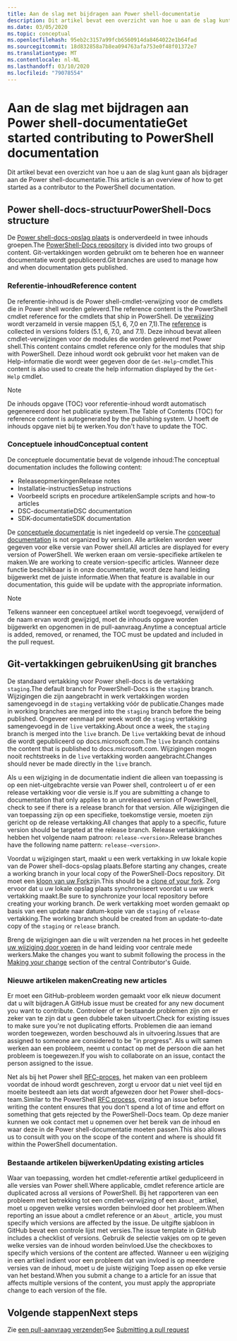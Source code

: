 ```yaml
---
title: Aan de slag met bijdragen aan Power shell-documentatie
description: Dit artikel bevat een overzicht van hoe u aan de slag kunt gaan als bijdrager aan de Power shell-documentatie.
ms.date: 03/05/2020
ms.topic: conceptual
ms.openlocfilehash: 95eb2c3157a99fcb6560914da8464022e1b64fad
ms.sourcegitcommit: 18d832858a7b8ea094763afa753e0f48f01372e7
ms.translationtype: MT
ms.contentlocale: nl-NL
ms.lasthandoff: 03/10/2020
ms.locfileid: "79078554"
---
```

# <a name="get-started-contributing-to-powershell-documentation"></a><span data-ttu-id="72500-103">Aan de slag met bijdragen aan Power shell-documentatie</span><span class="sxs-lookup"><span data-stu-id="72500-103">Get started contributing to PowerShell documentation</span></span>

<span data-ttu-id="72500-104">Dit artikel bevat een overzicht van hoe u aan de slag kunt gaan als bijdrager aan de Power shell-documentatie.</span><span class="sxs-lookup"><span data-stu-id="72500-104">This article is an overview of how to get started as a contributor to the PowerShell documentation.</span></span>

## <a name="powershell-docs-structure"></a><span data-ttu-id="72500-105">Power shell-docs-structuur</span><span class="sxs-lookup"><span data-stu-id="72500-105">PowerShell-Docs structure</span></span>

<span data-ttu-id="72500-106">De [Power shell-docs-opslag plaats][psdocs] is onderverdeeld in twee inhouds groepen.</span><span class="sxs-lookup"><span data-stu-id="72500-106">The [PowerShell-Docs repository][psdocs] is divided into two groups of content.</span></span> <span data-ttu-id="72500-107">Git-vertakkingen worden gebruikt om te beheren hoe en wanneer documentatie wordt gepubliceerd.</span><span class="sxs-lookup"><span data-stu-id="72500-107">Git branches are used to manage how and when documentation gets published.</span></span>

### <a name="reference-content"></a><span data-ttu-id="72500-108">Referentie-inhoud</span><span class="sxs-lookup"><span data-stu-id="72500-108">Reference content</span></span>

<span data-ttu-id="72500-109">De referentie-inhoud is de Power shell-cmdlet-verwijzing voor de cmdlets die in Power shell worden geleverd.</span><span class="sxs-lookup"><span data-stu-id="72500-109">The reference content is the PowerShell cmdlet reference for the cmdlets that ship in PowerShell.</span></span>
<span data-ttu-id="72500-110">De [verwijzing][ref] wordt verzameld in versie mappen (5,1, 6, 7,0 en 7,1).</span><span class="sxs-lookup"><span data-stu-id="72500-110">The [reference][ref] is collected in versions folders (5.1, 6, 7.0, and 7.1).</span></span> <span data-ttu-id="72500-111">Deze inhoud bevat alleen cmdlet-verwijzingen voor de modules die worden geleverd met Power shell.</span><span class="sxs-lookup"><span data-stu-id="72500-111">This content contains cmdlet reference only for the modules that ship with PowerShell.</span></span> <span data-ttu-id="72500-112">Deze inhoud wordt ook gebruikt voor het maken van de Help-informatie die wordt weer gegeven door de `Get-Help`-cmdlet.</span><span class="sxs-lookup"><span data-stu-id="72500-112">This content is also used to create the help information displayed by the `Get-Help` cmdlet.</span></span>

> [!NOTE]
> <span data-ttu-id="72500-113">De inhouds opgave (TOC) voor referentie-inhoud wordt automatisch gegenereerd door het publicatie systeem.</span><span class="sxs-lookup"><span data-stu-id="72500-113">The Table of Contents (TOC) for reference content is autogenerated by the publishing system.</span></span> <span data-ttu-id="72500-114">U hoeft de inhouds opgave niet bij te werken.</span><span class="sxs-lookup"><span data-stu-id="72500-114">You don't have to update the TOC.</span></span>

### <a name="conceptual-content"></a><span data-ttu-id="72500-115">Conceptuele inhoud</span><span class="sxs-lookup"><span data-stu-id="72500-115">Conceptual content</span></span>

<span data-ttu-id="72500-116">De conceptuele documentatie bevat de volgende inhoud:</span><span class="sxs-lookup"><span data-stu-id="72500-116">The conceptual documentation includes the following content:</span></span>

- <span data-ttu-id="72500-117">Releaseopmerkingen</span><span class="sxs-lookup"><span data-stu-id="72500-117">Release notes</span></span>
- <span data-ttu-id="72500-118">Installatie-instructies</span><span class="sxs-lookup"><span data-stu-id="72500-118">Setup instructions</span></span>
- <span data-ttu-id="72500-119">Voorbeeld scripts en procedure artikelen</span><span class="sxs-lookup"><span data-stu-id="72500-119">Sample scripts and how-to articles</span></span>
- <span data-ttu-id="72500-120">DSC-documentatie</span><span class="sxs-lookup"><span data-stu-id="72500-120">DSC documentation</span></span>
- <span data-ttu-id="72500-121">SDK-documentatie</span><span class="sxs-lookup"><span data-stu-id="72500-121">SDK documentation</span></span>

<span data-ttu-id="72500-122">De [conceptuele documentatie][conceptual] is niet ingedeeld op versie.</span><span class="sxs-lookup"><span data-stu-id="72500-122">The [conceptual documentation][conceptual] is not organized by version.</span></span> <span data-ttu-id="72500-123">Alle artikelen worden weer gegeven voor elke versie van Power shell.</span><span class="sxs-lookup"><span data-stu-id="72500-123">All articles are displayed for every version of PowerShell.</span></span> <span data-ttu-id="72500-124">We werken eraan om versie-specifieke artikelen te maken.</span><span class="sxs-lookup"><span data-stu-id="72500-124">We are working to create version-specific articles.</span></span> <span data-ttu-id="72500-125">Wanneer deze functie beschikbaar is in onze documentatie, wordt deze hand leiding bijgewerkt met de juiste informatie.</span><span class="sxs-lookup"><span data-stu-id="72500-125">When that feature is available in our documentation, this guide will be update with the appropriate information.</span></span>

> [!NOTE]
> <span data-ttu-id="72500-126">Telkens wanneer een conceptueel artikel wordt toegevoegd, verwijderd of de naam ervan wordt gewijzigd, moet de inhouds opgave worden bijgewerkt en opgenomen in de pull-aanvraag.</span><span class="sxs-lookup"><span data-stu-id="72500-126">Anytime a conceptual article is added, removed, or renamed, the TOC must be updated and included in the pull request.</span></span>

## <a name="using-git-branches"></a><span data-ttu-id="72500-127">Git-vertakkingen gebruiken</span><span class="sxs-lookup"><span data-stu-id="72500-127">Using git branches</span></span>

<span data-ttu-id="72500-128">De standaard vertakking voor Power shell-docs is de vertakking `staging`.</span><span class="sxs-lookup"><span data-stu-id="72500-128">The default branch for PowerShell-Docs is the `staging` branch.</span></span> <span data-ttu-id="72500-129">Wijzigingen die zijn aangebracht in werk vertakkingen worden samengevoegd in de `staging` vertakking vóór de publicatie.</span><span class="sxs-lookup"><span data-stu-id="72500-129">Changes made in working branches are merged into the `staging` branch before the being published.</span></span> <span data-ttu-id="72500-130">Ongeveer eenmaal per week wordt de `staging` vertakking samengevoegd in de `live` vertakking.</span><span class="sxs-lookup"><span data-stu-id="72500-130">About once a week, the `staging` branch is merged into the `live` branch.</span></span> <span data-ttu-id="72500-131">De `live` vertakking bevat de inhoud die wordt gepubliceerd op docs.microsoft.com.</span><span class="sxs-lookup"><span data-stu-id="72500-131">The `live` branch contains the content that is published to docs.microsoft.com.</span></span> <span data-ttu-id="72500-132">Wijzigingen mogen nooit rechtstreeks in de `live` vertakking worden aangebracht.</span><span class="sxs-lookup"><span data-stu-id="72500-132">Changes should never be made directly in the `live` branch.</span></span>

<span data-ttu-id="72500-133">Als u een wijziging in de documentatie indient die alleen van toepassing is op een niet-uitgebrachte versie van Power shell, controleert u of er een release vertakking voor die versie is.</span><span class="sxs-lookup"><span data-stu-id="72500-133">If you are submitting a change to documentation that only applies to an unreleased version of PowerShell, check to see if there is a release branch for that version.</span></span> <span data-ttu-id="72500-134">Alle wijzigingen die van toepassing zijn op een specifieke, toekomstige versie, moeten zijn gericht op de release vertakking.</span><span class="sxs-lookup"><span data-stu-id="72500-134">All changes that apply to a specific, future version should be targeted at the release branch.</span></span> <span data-ttu-id="72500-135">Release vertakkingen hebben het volgende naam patroon: `release-<version>`.</span><span class="sxs-lookup"><span data-stu-id="72500-135">Release branches have the following name pattern: `release-<version>`.</span></span>

<span data-ttu-id="72500-136">Voordat u wijzigingen start, maakt u een werk vertakking in uw lokale kopie van de Power shell-docs-opslag plaats.</span><span class="sxs-lookup"><span data-stu-id="72500-136">Before starting any changes, create a working branch in your local copy of the PowerShell-Docs repository.</span></span> <span data-ttu-id="72500-137">Dit moet een [kloon van uw Fork][fork]zijn.</span><span class="sxs-lookup"><span data-stu-id="72500-137">This should be a [clone of your fork][fork].</span></span> <span data-ttu-id="72500-138">Zorg ervoor dat u uw lokale opslag plaats synchroniseert voordat u uw werk vertakking maakt.</span><span class="sxs-lookup"><span data-stu-id="72500-138">Be sure to synchronize your local repository before creating your working branch.</span></span> <span data-ttu-id="72500-139">De werk vertakking moet worden gemaakt op basis van een update naar datum-kopie van de `staging` of `release` vertakking.</span><span class="sxs-lookup"><span data-stu-id="72500-139">The working branch should be created from an update-to-date copy of the `staging` or `release` branch.</span></span>

<span data-ttu-id="72500-140">Breng de wijzigingen aan die u wilt verzenden na het proces in het gedeelte [uw wijziging door voeren][making-changes] in de hand leiding voor centrale mede werkers.</span><span class="sxs-lookup"><span data-stu-id="72500-140">Make the changes you want to submit following the process in the [Making your change][making-changes] section of the central Contributor's Guide.</span></span>

### <a name="creating-new-articles"></a><span data-ttu-id="72500-141">Nieuwe artikelen maken</span><span class="sxs-lookup"><span data-stu-id="72500-141">Creating new articles</span></span>

<span data-ttu-id="72500-142">Er moet een GitHub-probleem worden gemaakt voor elk nieuw document dat u wilt bijdragen.</span><span class="sxs-lookup"><span data-stu-id="72500-142">A GitHub issue must be created for any new document you want to contribute.</span></span> <span data-ttu-id="72500-143">Controleer of er bestaande problemen zijn om er zeker van te zijn dat u geen dubbele taken uitvoert.</span><span class="sxs-lookup"><span data-stu-id="72500-143">Check for existing issues to make sure you're not duplicating efforts.</span></span> <span data-ttu-id="72500-144">Problemen die aan iemand worden toegewezen, worden beschouwd als in uitvoering.</span><span class="sxs-lookup"><span data-stu-id="72500-144">Issues that are assigned to someone are considered to be "in progress".</span></span> <span data-ttu-id="72500-145">Als u wilt samen werken aan een probleem, neemt u contact op met de persoon die aan het probleem is toegewezen.</span><span class="sxs-lookup"><span data-stu-id="72500-145">If you wish to collaborate on an issue, contact the person assigned to the issue.</span></span>

<span data-ttu-id="72500-146">Net als bij het Power shell [RFC-proces][rfc], het maken van een probleem voordat de inhoud wordt geschreven, zorgt u ervoor dat u niet veel tijd en moeite besteedt aan iets dat wordt afgewezen door het Power shell-docs-team.</span><span class="sxs-lookup"><span data-stu-id="72500-146">Similar to the PowerShell [RFC process][rfc], creating an issue before writing the content ensures that you don't spend a lot of time and effort on something that gets rejected by the PowerShell-Docs team.</span></span> <span data-ttu-id="72500-147">Op deze manier kunnen we ook contact met u opnemen over het bereik van de inhoud en waar deze in de Power shell-documentatie moeten passen.</span><span class="sxs-lookup"><span data-stu-id="72500-147">This also allows us to consult with you on the scope of the content and where is should fit within the PowerShell documentation.</span></span>

### <a name="updating-existing-articles"></a><span data-ttu-id="72500-148">Bestaande artikelen bijwerken</span><span class="sxs-lookup"><span data-stu-id="72500-148">Updating existing articles</span></span>

<span data-ttu-id="72500-149">Waar van toepassing, worden het cmdlet-referentie artikel gedupliceerd in alle versies van Power shell.</span><span class="sxs-lookup"><span data-stu-id="72500-149">Where applicable, cmdlet reference article are duplicated across all versions of PowerShell.</span></span> <span data-ttu-id="72500-150">Bij het rapporteren van een probleem met betrekking tot een cmdlet-verwijzing of een `About_` artikel, moet u opgeven welke versies worden beïnvloed door het probleem.</span><span class="sxs-lookup"><span data-stu-id="72500-150">When reporting an issue about a cmdlet reference or an `About_` article, you must specify which versions are affected by the issue.</span></span> <span data-ttu-id="72500-151">De uitgifte sjabloon in GitHub bevat een controle lijst met versies.</span><span class="sxs-lookup"><span data-stu-id="72500-151">The issue template in GitHub includes a checklist of versions.</span></span> <span data-ttu-id="72500-152">Gebruik de selectie vakjes om op te geven welke versies van de inhoud worden beïnvloed.</span><span class="sxs-lookup"><span data-stu-id="72500-152">Use the checkboxes to specify which versions of the content are affected.</span></span> <span data-ttu-id="72500-153">Wanneer u een wijziging in een artikel indient voor een probleem dat van invloed is op meerdere versies van de inhoud, moet u de juiste wijziging Toep assen op elke versie van het bestand.</span><span class="sxs-lookup"><span data-stu-id="72500-153">When you submit a change to a article for an issue that affects multiple versions of the content, you must apply the appropriate change to each version of the file.</span></span>

## <a name="next-steps"></a><span data-ttu-id="72500-154">Volgende stappen</span><span class="sxs-lookup"><span data-stu-id="72500-154">Next steps</span></span>

<span data-ttu-id="72500-155">Zie [een pull-aanvraag verzenden](pull-requests.md)</span><span class="sxs-lookup"><span data-stu-id="72500-155">See [Submitting a pull request](pull-requests.md)</span></span>

<!--link refs-->
[conceptual]: https://github.com/MicrosoftDocs/PowerShell-Docs/tree/staging/reference/docs-conceptual
[fork]: /contribute/get-started-setup-local#fork-the-repository
[making-changes]: /contribute/how-to-write-workflows-major#making-your-changes
[psdocs]: https://github.com/MicrosoftDocs/PowerShell-Docs
[ref]: https://github.com/MicrosoftDocs/PowerShell-Docs/tree/staging/reference
[rfc]: https://github.com/PowerShell/powershell-rfc/blob/master/RFC0000-RFC-Process.md